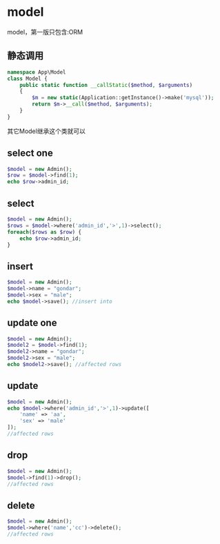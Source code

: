 # model
model，第一版只包含:ORM

## 静态调用
```php
namespace App\Model
class Model {
    public static function __callStatic($method, $arguments)
    {
        $m = new static(Application::getInstance()->make('mysql'));
        return $m->__call($method, $arguments);
    }
}
```
其它Model继承这个类就可以


## select one
```php
$model = new Admin();
$row = $model->find(1);
echo $row->admin_id;

```
## select
```php
$model = new Admin();
$rows = $model->where('admin_id','>',1)->select();
foreach($rows as $row) {
    echo $row->admin_id;
}
```

## insert
```php
$model = new Admin();
$model->name = "gondar";
$model->sex = "male";
echo $model->save(); //insert into
```

## update one
```php
$model = new Admin();
$model2 = $model->find(1);
$model2->name = "gondar";
$model2->sex = "male";
echo $model2->save(); //affected rows
```

## update
```php
$model = new Admin();
echo $model->where('admin_id','>',1)->update([
    'name' => 'aa',
    'sex' => 'male'
]);
//affected rows
```

## drop
```php
$model = new Admin();
$model->find(1)->drop();
//affected rows
```


## delete
```php
$model = new Admin();
$model->where('name','cc')->delete();
//affected rows
```
